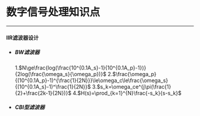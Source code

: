 # 数字信号处理知识点
---

#### IIR滤波器设计
* ##### BW滤波器
  1.$N\ge\frac{log(\frac{10^{0.1A_s}-1}{10^{0.1A_p}-1})}{2log(\frac{\omega_s}{\omega_p})}$
  2.$\frac{\omega_p}{(10^{0.1A_p}-1)^{\frac{1}{2N}}}\le\omega_c\le\frac{\omega_s}{(10^{0.1A_s}-1)^\frac{1}{2N}}$
  3.$s_k=\omega_ce^{j\pi(\frac{1}{2}+\frac{2k-1}{2N})}$
  4.$H(s)=\prod_{k=1}^{N}\frac{-s_k}{s-s_k}$
* ##### CBⅠ型滤波器